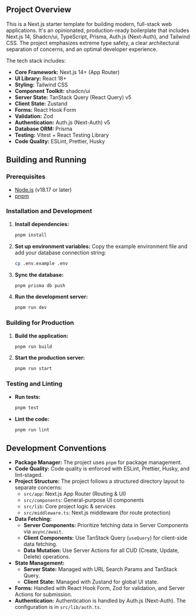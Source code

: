 ## Project Overview

This is a Next.js starter template for building modern, full-stack web applications. It's an opinionated, production-ready boilerplate that includes Next.js 14, Shadcn/ui, TypeScript, Prisma, Auth.js (Next-Auth), and Tailwind CSS. The project emphasizes extreme type safety, a clear architectural separation of concerns, and an optimal developer experience.

The tech stack includes:
- **Core Framework:** Next.js 14+ (App Router)
- **UI Library:** React 18+
- **Styling:** Tailwind CSS
- **Component Toolkit:** shadcn/ui
- **Server State:** TanStack Query (React Query) v5
- **Client State:** Zustand
- **Forms:** React Hook Form
- **Validation:** Zod
- **Authentication:** Auth.js (Next-Auth) v5
- **Database ORM:** Prisma
- **Testing:** Vitest + React Testing Library
- **Code Quality:** ESLint, Prettier, Husky

## Building and Running

### Prerequisites

- [Node.js](https://nodejs.org/en/) (v18.17 or later)
- [pnpm](https://pnpm.io/installation)

### Installation and Development

1.  **Install dependencies:**
    ```bash
    pnpm install
    ```

2.  **Set up environment variables:**
    Copy the example environment file and add your database connection string:
    ```bash
    cp .env.example .env
    ```

3.  **Sync the database:**
    ```bash
    pnpm prisma db push
    ```

4.  **Run the development server:**
    ```bash
    pnpm run dev
    ```

### Building for Production

1.  **Build the application:**
    ```bash
    pnpm run build
    ```

2.  **Start the production server:**
    ```bash
    pnpm run start
    ```

### Testing and Linting

- **Run tests:**
  ```bash
  pnpm test
  ```

- **Lint the code:**
  ```bash
  pnpm run lint
  ```

## Development Conventions

- **Package Manager:** The project uses `pnpm` for package management.
- **Code Quality:** Code quality is enforced with ESLint, Prettier, Husky, and lint-staged.
- **Project Structure:** The project follows a structured directory layout to separate concerns:
    - `src/app`: Next.js App Router (Routing & UI)
    - `src/components`: General-purpose UI components
    - `src/lib`: Core project logic & services
    - `src/middleware.ts`: Next.js middleware (for route protection)
- **Data Fetching:**
    - **Server Components:** Prioritize fetching data in Server Components via `async/await`.
    - **Client Components:** Use TanStack Query (`useQuery`) for client-side data fetching.
    - **Data Mutation:** Use Server Actions for all CUD (Create, Update, Delete) operations.
- **State Management:**
    - **Server State:** Managed with URL Search Params and TanStack Query.
    - **Client State:** Managed with Zustand for global UI state.
- **Forms:** Handled with React Hook Form, Zod for validation, and Server Actions for submission.
- **Authentication:** Authentication is handled by Auth.js (Next-Auth). The configuration is in `src/lib/auth.ts`.
